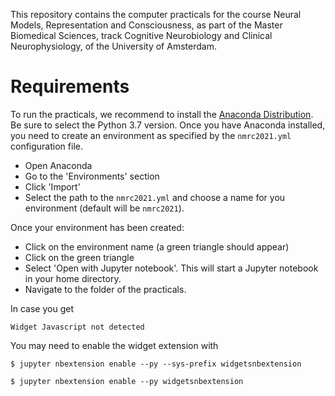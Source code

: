 This repository contains the computer practicals for the course
Neural Models, Representation and Consciousness, as part of the 
Master Biomedical Sciences, track Cognitive Neurobiology and Clinical Neurophysiology, 
of the University of Amsterdam. 

# Requirements

To run the practicals, we recommend to install the [Anaconda Distribution](https://www.anaconda.com/download/). Be sure to select the Python 3.7 version. Once you have Anaconda installed, you need to create an environment as specified by the `nmrc2021.yml` configuration file. 

- Open Anaconda
- Go to the 'Environments' section
- Click 'Import'
- Select the path to the `nmrc2021.yml` and choose a name for you environment (default will be `nmrc2021`).

Once your environment has been created:
- Click on the environment name (a green triangle should appear)
- Click on the green triangle
- Select 'Open with Jupyter notebook'. This will start a Jupyter notebook in your home directory. 
- Navigate to the folder of the practicals. 

In case you get 

```Widget Javascript not detected```

You may need to enable the widget extension with 

```$ jupyter nbextension enable --py --sys-prefix widgetsnbextension```

```$ jupyter nbextension enable --py widgetsnbextension```
